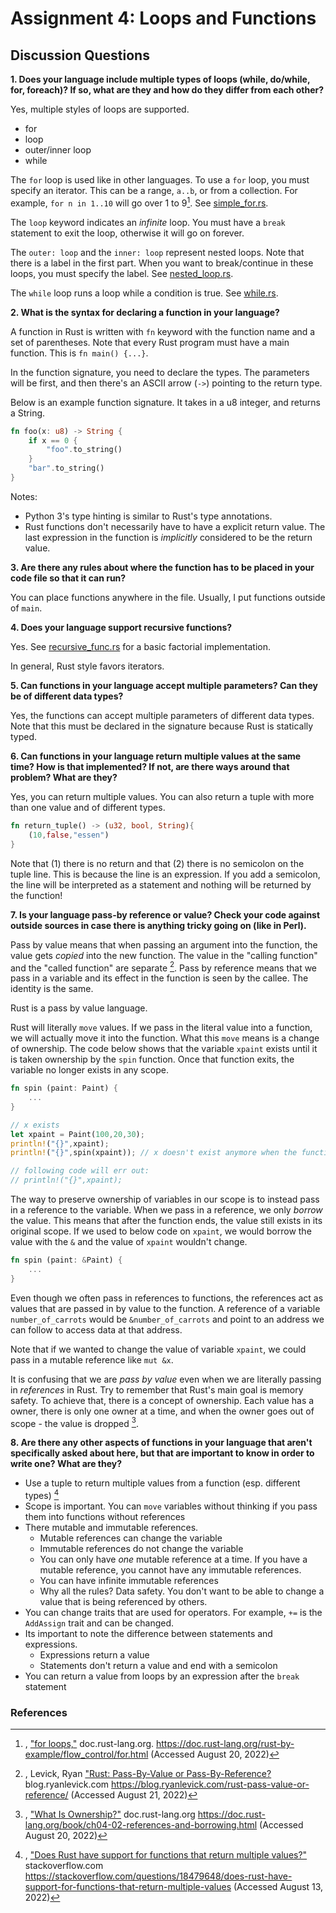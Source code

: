 # Assignment 4: Loops and Functions

## Discussion Questions

**1. Does your language include multiple types of loops (while, do/while, for, foreach)? If so, what are they and how do they differ from each other?**

Yes, multiple styles of loops are supported. 
- for
- loop
- outer/inner loop
- while

The `for` loop is used like in other languages. To use a `for` loop, you must specify an iterator. This can be a range, `a..b`, or from a collection. For example, `for n in 1..10` will go over 1 to 9[^ForLoops]. See [simple_for.rs](simple_for.rs).

The `loop` keyword indicates an *infinite* loop. You must have a `break` statement to exit the loop, otherwise it will go on forever.

The `outer: loop` and the `inner: loop` represent nested loops. Note that there is a label in the first part. When you want to break/continue in these loops, you must specify the label. See [nested_loop.rs](nested_loop.rs).

The `while` loop runs a loop while a condition is true. See [while.rs](while.rs).

**2. What is the syntax for declaring a function in your language?**

A function in Rust is written with `fn` keyword with the function name and a set of parentheses. Note that every Rust program must have a main function. This is `fn main() {...}`. 

In the function signature, you need to declare the types. The parameters will be first, and then there's an ASCII arrow (`->`) pointing to the return type. 

Below is an example function signature. It takes in a u8 integer, and returns a String.

``` rust 
fn foo(x: u8) -> String {
    if x == 0 {
        "foo".to_string()
    }
    "bar".to_string()
}
```

Notes: 
- Python 3's type hinting is similar to Rust's type annotations. 
- Rust functions don't necessarily have to have a explicit return value. The last expression in the function is *implicitly* considered to be the return value. 

**3. Are there any rules about where the function has to be placed in your code file so that it can run?**

You can place functions anywhere in the file. Usually, I put functions outside of `main`. 

**4. Does your language support recursive functions?**

Yes. See [recursive_func.rs](recursive_func.rs) for a basic factorial implementation. 

In general, Rust style favors iterators.

**5. Can functions in your language accept multiple parameters? Can they be of different data types?**

Yes, the functions can accept multiple parameters of different data types. Note that this must be declared in the signature because Rust is statically typed. 

**6. Can functions in your language return multiple values at the same time? How is that implemented? If not, are there ways around that problem? What are they?**

Yes, you can return multiple values. You can also return a tuple with more than one value and of different types.

``` rust 
fn return_tuple() -> (u32, bool, String){
    (10,false,"essen")
}
```

Note that (1) there is no return and that (2) there is no semicolon on the tuple line. This is because the line is an expression. If you add a semicolon, the line will be interpreted as a statement and nothing will be returned by the function! 

**7. Is your language pass-by reference or value? Check your code against outside sources in case there is anything tricky going on (like in Perl).**

Pass by value means that when passing an argument into the function, the value gets _copied_ into the new function. The value in the "calling function" and the "called function" are separate [^Ryan].
Pass by reference means that we pass in a variable and its effect in the function is seen by the callee. The identity is the same.

Rust is a pass by value language. 

Rust will literally `move` values. If we pass in the literal value into a function, we will actually move it into the function. What this `move` means is a change of ownership. The code below
shows that the variable `xpaint` exists until it is taken ownership by the `spin` function. Once that function exits, the variable no longer exists in any scope.

``` rust
fn spin (paint: Paint) {
    ...
}

// x exists
let xpaint = Paint(100,20,30);
println!("{}",xpaint);
println!("{}",spin(xpaint)); // x doesn't exist anymore when the function block ends!

// following code will err out: 
// println!("{}",xpaint);
```

The way to preserve ownership of variables in our scope is to instead pass in a reference to the variable. When we pass in a reference, we only _borrow_ the value. This means that after the function ends, the 
value still exists in its original scope. If we used to below code on `xpaint`, we would borrow the value with the `&` and the value of `xpaint` wouldn't change. 

``` rust 
fn spin (paint: &Paint) {
    ...
}
```

Even though we often pass in references to functions, the references act as values that are passed in by value to the function. A reference of a variable `number_of_carrots` would be `&number_of_carrots` and point to an address we can follow to access data at that address.

Note that if we wanted to change the value of variable `xpaint`, we could pass in a mutable reference like `mut &x`.

It is confusing that we are _pass by value_ even when we are literally passing in _references_ in Rust. Try to remember that Rust's main goal is memory safety. To achieve that, there is a concept of ownership. Each value has a owner, there is only one owner at a time, and when the owner goes out of scope - the value is dropped [^Ownership].

**8. Are there any other aspects of functions in your language that aren't specifically asked about here, but that are important to know in order to write one? What are they?**

- Use a tuple to return multiple values from a function (esp. different types) [^MultipleValues]
- Scope is important. You can `move` variables without thinking if you pass them into functions without references 
- There mutable and immutable references.
    - Mutable references can change the variable
    - Immutable references do not change the variable
    - You can only have _one_ mutable reference at a time. If you have a mutable reference, you cannot have any immutable references.
    - You can have infinite immutable references
    - Why all the rules? Data safety. You don't want to be able to change a value that is being referenced by others.
- You can change traits that are used for operators. For example, `+=` is the `AddAssign` trait and can be changed.
- Its important to note the difference between statements and expressions.
    - Expressions return a value
    - Statements don't return a value and end with a semicolon
- You can return a value from loops by an expression after the `break` statement

### References 

[^MultipleValues]:, ["Does Rust have support for functions that return multiple values?"](https://stackoverflow.com/questions/18479648/does-rust-have-support-for-functions-that-return-multiple-values) stackoverflow.com https://stackoverflow.com/questions/18479648/does-rust-have-support-for-functions-that-return-multiple-values (Accessed August 13, 2022)
[^ForLoops]: , ["for loops,"](https://doc.rust-lang.org/rust-by-example/flow_control/for.html) doc.rust-lang.org. https://doc.rust-lang.org/rust-by-example/flow_control/for.html (Accessed August 20, 2022)
[^Ryan]: , Levick, Ryan ["Rust: Pass-By-Value or Pass-By-Reference?](https://blog.ryanlevick.com/rust-pass-value-or-reference/) blog.ryanlevick.com https://blog.ryanlevick.com/rust-pass-value-or-reference/ (Accessed August 21, 2022)
[^Ownership]: , ["What Is Ownership?"](https://doc.rust-lang.org/book/ch04-02-references-and-borrowing.html) doc.rust-lang.org https://doc.rust-lang.org/book/ch04-02-references-and-borrowing.html (Accessed August 20, 2022)